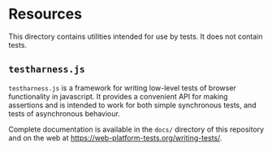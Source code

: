 # Resources

This directory contains utilities intended for use by tests.
It does not contain tests.

## `testharness.js`

`testharness.js` is a framework for writing low-level tests of
browser functionality in javascript. It provides a convenient API for
making assertions and is intended to work for both simple synchronous
tests, and tests of asynchronous behaviour.

Complete documentation is available in the `docs/` directory of this repository
and on the web at https://web-platform-tests.org/writing-tests/.
